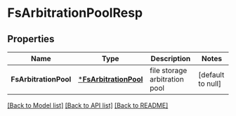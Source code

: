 # FsArbitrationPoolResp

## Properties
Name | Type | Description | Notes
------------ | ------------- | ------------- | -------------
**FsArbitrationPool** | [***FsArbitrationPool**](FSArbitrationPool.md) | file storage arbitration pool | [default to null]

[[Back to Model list]](../README.md#documentation-for-models) [[Back to API list]](../README.md#documentation-for-api-endpoints) [[Back to README]](../README.md)


